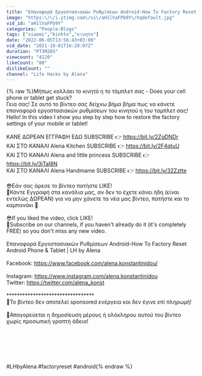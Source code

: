 ```yaml
---
title: "Επαναφορά Εργοστασιακών Ρυθμίσεων Android-How To Factory Reset Android Phone & Tablet | LH by Alena"
image: "https:\/\/i.ytimg.com\/vi\/aH1lVaFPb9Y\/hqdefault.jpg"
vid_id: "aH1lVaFPb9Y"
categories: "People-Blogs"
tags: ["xiaomi","kinhto","κινητο"]
date: "2022-06-05T13:56:43+03:00"
vid_date: "2021-10-01T16:28:07Z"
duration: "PT3M20S"
viewcount: "4120"
likeCount: "80"
dislikeCount: ""
channel: "Life Hacks by Alena"
---
```

{% raw %}Μήπως κολλάει το κινητό η το τάμπλετ σας - Does your cell phone or tablet get stuck?<br />Γεια σας! Σε αυτό το βίντεο σας δείχνω βήμα βήμα πως να κάνετε επαναφορά εργοστασιακών ρυθμίσεων του κινητού η του ταμπλετ σας!<br />Hello! In this video I show you step by step how to restore the factory settings of your mobile or tablet!<br /><br />ΚΑΝΕ ΔΩΡΕΑΝ ΕΓΓΡΑΦΗ ΕΔΩ SUBSCRIBE 👉 <a rel="nofollow" target="blank" href="https://bit.ly/2ZgDNDr">https://bit.ly/2ZgDNDr</a><br />ΚΑΙ ΣΤΟ ΚΑΝΑΛΙ Alena Kitchen SUBSCRIBE  👉 <a rel="nofollow" target="blank" href="https://bit.ly/2F4qtuU">https://bit.ly/2F4qtuU</a><br />ΚΑΙ ΣΤΟ ΚΑΝΑΛΙ Alena and little princess SUBSCRIBE  👉 <a rel="nofollow" target="blank" href="https://bit.ly/3jTaI8N">https://bit.ly/3jTaI8N</a><br />ΚΑΙ ΣΤΟ ΚΑΝΑΛΙ Alena Handmame SUBSCRIBE  👉 <a rel="nofollow" target="blank" href="https://bit.ly/32Zztte">https://bit.ly/32Zztte</a><br /><br />😎Εάν σας άρεσε το βίντεο πατήστε LIKE! <br />💖Κάντε Εγγραφή στα κανάλια μας, αν δεν το έχετε κάνει ήδη (είναι εντελώς ΔΩΡΕΑΝ) για να μην χάνετε τα νέα μας βίντεο, πατήστε και το καμπανάκι 🔔<br /><br />😎If you liked the video, click LIKE!<br />💖Subscribe on our channels, if you haven't already do it (it's completely FREE) so you don't miss any new video. <br /><br />Επαναφορά Εργοστασιακών Ρυθμίσεων Android-How To Factory Reset Android Phone &amp; Tablet | LH by Alena<br /><br />Facebook: <a rel="nofollow" target="blank" href="https://www.facebook.com/alena.konstantinidou/">https://www.facebook.com/alena.konstantinidou/</a><br /><br />Instagram: <a rel="nofollow" target="blank" href="https://www.instagram.com/alena.konstantinidou">https://www.instagram.com/alena.konstantinidou</a><br />Twitter: <a rel="nofollow" target="blank" href="https://twitter.com/alena_konst">https://twitter.com/alena_konst</a><br /><br />*********************************<br />🛑Το βίντεο δεν αποτελεί sponsored ενέργεια και δεν έγινε επί πληρωμή!<br /><br />🛑Απαγορεύεται η δημοσίευση μέρους ή ολόκληρου αυτού του βίντεο χωρίς προσωπική γραπτή άδεια!<br /><br /><br /><br /><br /><br /><br />#LHbyAlena #factoryreset #android{% endraw %}
